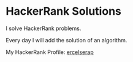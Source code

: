# HackerRank Solutions
I solve HackerRank problems.

Every day I will add the solution of an algorithm.

My HackerRank Profile: [ercelserap](https://www.hackerrank.com/ercelserap)
